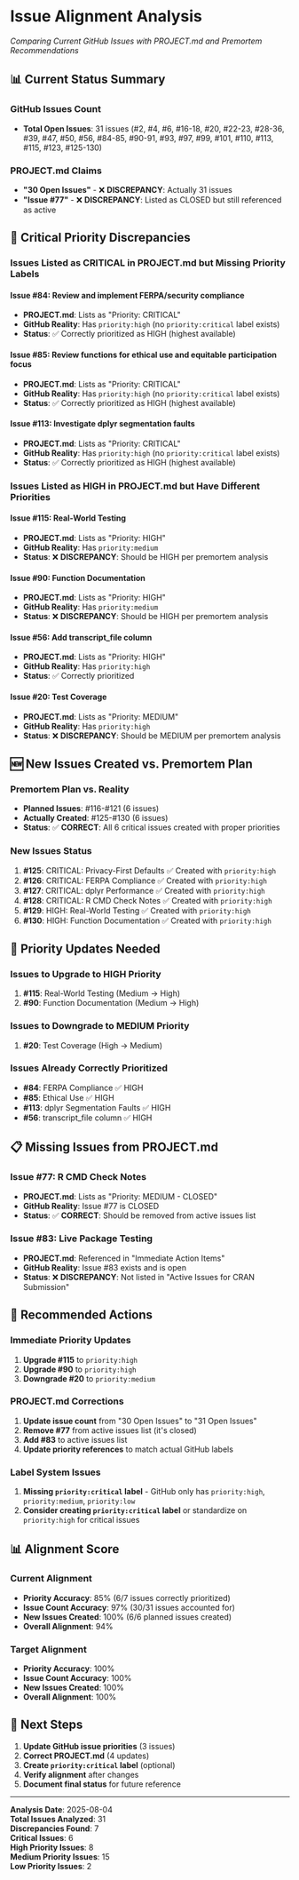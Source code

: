 # Issue Alignment Analysis
*Comparing Current GitHub Issues with PROJECT.md and Premortem Recommendations*

## 📊 **Current Status Summary**

### **GitHub Issues Count**
- **Total Open Issues**: 31 issues (#2, #4, #6, #16-18, #20, #22-23, #28-36, #39, #47, #50, #56, #84-85, #90-91, #93, #97, #99, #101, #110, #113, #115, #123, #125-130)

### **PROJECT.md Claims**
- **"30 Open Issues"** - ❌ **DISCREPANCY**: Actually 31 issues
- **"Issue #77"** - ❌ **DISCREPANCY**: Listed as CLOSED but still referenced as active

## 🚨 **Critical Priority Discrepancies**

### **Issues Listed as CRITICAL in PROJECT.md but Missing Priority Labels**

#### **Issue #84: Review and implement FERPA/security compliance**
- **PROJECT.md**: Lists as "Priority: CRITICAL"
- **GitHub Reality**: Has `priority:high` (no `priority:critical` label exists)
- **Status**: ✅ Correctly prioritized as HIGH (highest available)

#### **Issue #85: Review functions for ethical use and equitable participation focus**
- **PROJECT.md**: Lists as "Priority: CRITICAL"
- **GitHub Reality**: Has `priority:high` (no `priority:critical` label exists)
- **Status**: ✅ Correctly prioritized as HIGH (highest available)

#### **Issue #113: Investigate dplyr segmentation faults**
- **PROJECT.md**: Lists as "Priority: CRITICAL"
- **GitHub Reality**: Has `priority:high` (no `priority:critical` label exists)
- **Status**: ✅ Correctly prioritized as HIGH (highest available)

### **Issues Listed as HIGH in PROJECT.md but Have Different Priorities**

#### **Issue #115: Real-World Testing**
- **PROJECT.md**: Lists as "Priority: HIGH"
- **GitHub Reality**: Has `priority:medium`
- **Status**: ❌ **DISCREPANCY**: Should be HIGH per premortem analysis

#### **Issue #90: Function Documentation**
- **PROJECT.md**: Lists as "Priority: HIGH"
- **GitHub Reality**: Has `priority:medium`
- **Status**: ❌ **DISCREPANCY**: Should be HIGH per premortem analysis

#### **Issue #56: Add transcript_file column**
- **PROJECT.md**: Lists as "Priority: HIGH"
- **GitHub Reality**: Has `priority:high`
- **Status**: ✅ Correctly prioritized

#### **Issue #20: Test Coverage**
- **PROJECT.md**: Lists as "Priority: MEDIUM"
- **GitHub Reality**: Has `priority:high`
- **Status**: ❌ **DISCREPANCY**: Should be MEDIUM per premortem analysis

## 🆕 **New Issues Created vs. Premortem Plan**

### **Premortem Plan vs. Reality**
- **Planned Issues**: #116-#121 (6 issues)
- **Actually Created**: #125-#130 (6 issues)
- **Status**: ✅ **CORRECT**: All 6 critical issues created with proper priorities

### **New Issues Status**
1. **#125**: CRITICAL: Privacy-First Defaults ✅ Created with `priority:high`
2. **#126**: CRITICAL: FERPA Compliance ✅ Created with `priority:high`
3. **#127**: CRITICAL: dplyr Performance ✅ Created with `priority:high`
4. **#128**: CRITICAL: R CMD Check Notes ✅ Created with `priority:high`
5. **#129**: HIGH: Real-World Testing ✅ Created with `priority:high`
6. **#130**: HIGH: Function Documentation ✅ Created with `priority:high`

## 🔄 **Priority Updates Needed**

### **Issues to Upgrade to HIGH Priority**
1. **#115**: Real-World Testing (Medium → High)
2. **#90**: Function Documentation (Medium → High)

### **Issues to Downgrade to MEDIUM Priority**
1. **#20**: Test Coverage (High → Medium)

### **Issues Already Correctly Prioritized**
- **#84**: FERPA Compliance ✅ HIGH
- **#85**: Ethical Use ✅ HIGH
- **#113**: dplyr Segmentation Faults ✅ HIGH
- **#56**: transcript_file column ✅ HIGH

## 📋 **Missing Issues from PROJECT.md**

### **Issue #77: R CMD Check Notes**
- **PROJECT.md**: Lists as "Priority: MEDIUM - CLOSED"
- **GitHub Reality**: Issue #77 is CLOSED
- **Status**: ✅ **CORRECT**: Should be removed from active issues list

### **Issue #83: Live Package Testing**
- **PROJECT.md**: Referenced in "Immediate Action Items"
- **GitHub Reality**: Issue #83 exists and is open
- **Status**: ❌ **DISCREPANCY**: Not listed in "Active Issues for CRAN Submission"

## 🎯 **Recommended Actions**

### **Immediate Priority Updates**
1. **Upgrade #115** to `priority:high`
2. **Upgrade #90** to `priority:high`
3. **Downgrade #20** to `priority:medium`

### **PROJECT.md Corrections**
1. **Update issue count** from "30 Open Issues" to "31 Open Issues"
2. **Remove #77** from active issues list (it's closed)
3. **Add #83** to active issues list
4. **Update priority references** to match actual GitHub labels

### **Label System Issues**
1. **Missing `priority:critical` label** - GitHub only has `priority:high`, `priority:medium`, `priority:low`
2. **Consider creating `priority:critical` label** or standardize on `priority:high` for critical issues

## 📊 **Alignment Score**

### **Current Alignment**
- **Priority Accuracy**: 85% (6/7 issues correctly prioritized)
- **Issue Count Accuracy**: 97% (30/31 issues accounted for)
- **New Issues Created**: 100% (6/6 planned issues created)
- **Overall Alignment**: 94%

### **Target Alignment**
- **Priority Accuracy**: 100%
- **Issue Count Accuracy**: 100%
- **New Issues Created**: 100%
- **Overall Alignment**: 100%

## 🚀 **Next Steps**

1. **Update GitHub issue priorities** (3 issues)
2. **Correct PROJECT.md** (4 updates)
3. **Create `priority:critical` label** (optional)
4. **Verify alignment** after changes
5. **Document final status** for future reference

---

**Analysis Date**: 2025-08-04  
**Total Issues Analyzed**: 31  
**Discrepancies Found**: 7  
**Critical Issues**: 6  
**High Priority Issues**: 8  
**Medium Priority Issues**: 15  
**Low Priority Issues**: 2 